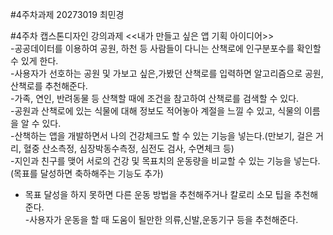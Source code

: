 #4주차과제
20273019 최민경

#4주차 캡스톤디자인 강의과제
<<내가 만들고 싶은 앱 기획 아이디어>> </br>
-공공데이터를 이용하여 공원, 하천 등 사람들이 다니는 산책로에 인구분포수를 확인할 수 있게 한다. </br>
-사용자가 선호하는 공원 및 가보고 싶은,가봤던 산책로를 입력하면 알고리즘으로 공원, 산책로를 추천해준다. </br>
-가족, 연인, 반려동물 등 산책할 때에 조건을 참고하여 산책로를 검색할 수 있다. </br>
-공원과 산책로에 있는 식물에 대해 정보도 적어놓아 계절을 느낄 수 있고, 식물의 이름을 알 수 있다. </br>
-산책하는 앱을 개발하면서 나의 건강체크도 할 수 있는 기능을 넣는다.(만보기, 걸은 거리, 혈중 산소측정, 심장박동수측정, 심전도 검사, 수면체크 등) </br>
-지인과 친구를 맺어 서로의 건강 및 목표치의 운동량을 비교할 수 있는 기능을 넣는다. (목표를 달성하면 축하해주는 기능도 추가) </br>
  - 목표 달성을 하지 못하면 다른 운동 방법을 추천해주거나 칼로리 소모 팁을 추천해준다. </br>
-사용자가 운동을 할 때 도움이 될만한 의류,신발,운동기구 등을 추천해준다. </br>
